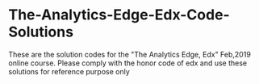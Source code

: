 # The-Analytics-Edge-Edx-Code-Solutions
These are the solution codes for the "The Analytics Edge, Edx" Feb,2019 online course. Please comply with the honor code of edx and use these solutions for reference purpose only
